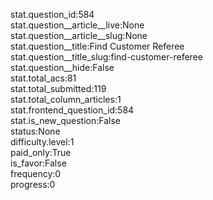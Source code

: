 stat.question_id:584  
stat.question__article__live:None  
stat.question__article__slug:None  
stat.question__title:Find Customer Referee  
stat.question__title_slug:find-customer-referee  
stat.question__hide:False  
stat.total_acs:81  
stat.total_submitted:119  
stat.total_column_articles:1  
stat.frontend_question_id:584  
stat.is_new_question:False  
status:None  
difficulty.level:1  
paid_only:True  
is_favor:False  
frequency:0  
progress:0  
